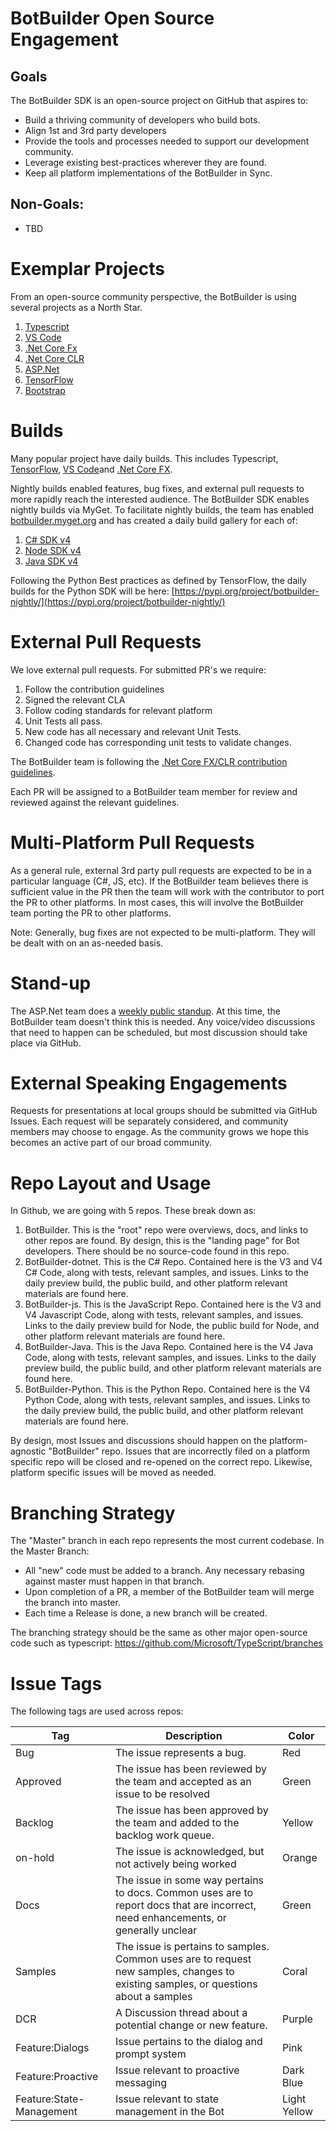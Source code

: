 # BotBuilder Open Source Engagement

## Goals
The BotBuilder SDK is an open-source project on GitHub that aspires to:

* Build a thriving community of developers who build bots. 
* Align 1st and 3rd party developers
* Provide the tools and processes needed to support our development community. 
* Leverage existing best-practices wherever they are found. 
* Keep all platform implementations of the BotBuilder in Sync.

## Non-Goals:
* TBD

# Exemplar Projects
From an open-source community perspective, the BotBuilder is using several projects as a North Star. 
1. [Typescript](https://github.com/Microsoft/TypeScript)
2. [VS Code](https://github.com/Microsoft/vscode)
3. [.Net Core Fx](https://github.com/dotnet/corefx)
4. [.Net Core CLR](https://github.com/dotnet/coreclr)
5. [ASP.Net](https://github.com/aspnet/Home)
6. [TensorFlow](https://github.com/tensorflow/tensorflow)
7. [Bootstrap](https://github.com/twbs/bootstrap)

# Builds
Many popular project have daily builds. This includes Typescript, [TensorFlow](https://pypi.org/project/tf-nightly/), [VS Code](https://code.visualstudio.com/insiders/)and [.Net Core FX](https://dotnet.myget.org/gallery/dotnet-core). 

Nightly builds enabled features, bug fixes, and external pull requests to more rapidly reach the interested audience. The BotBuilder SDK enables nightly builds via MyGet. To facilitate nightly builds, the team has enabled [botbuilder.myget.org](https://botbuilder.myget.org) and has created a daily build gallery for each of:
1. [C# SDK v4](https://botbuilder.myget.org/gallery/botbuilder-v4-dotnet-daily)
2. [Node SDK v4](https://botbuilder.myget.org/gallery/botbuilder-v4-js-daily)
3. [Java SDK v4](https://botbuilder.myget.org/gallery/botbuilder-v4-java-daily)

Following the Python Best practices as defined by TensorFlow, the daily builds for the Python SDK will be here:
[https://pypi.org/project/botbuilder-nightly/](https://pypi.org/project/botbuilder-nightly/)

# External Pull Requests

We love external pull requests. For submitted PR's we require:
1. Follow the contribution guidelines
2. Signed the relevant CLA
3. Follow coding standards for relevant platform
4. Unit Tests all pass. 
5. New code has all necessary and relevant Unit Tests.
6. Changed code has corresponding unit tests to validate changes. 

The BotBuilder team is following the [.Net Core FX/CLR contribution guidelines](https://github.com/dotnet/coreclr/blob/master/Documentation/project-docs/contributing.md). 

Each PR will be assigned to a BotBuilder team member for review and reviewed against the relevant guidelines. 

# Multi-Platform Pull Requests
As a general rule, external 3rd party pull requests are expected to be in a particular language (C#, JS, etc). If the BotBuilder team believes there is sufficient value in the PR then the team will work with the contributor to port the PR to other platforms. In most cases, this will involve the BotBuilder team porting the PR to other platforms. 

Note: Generally, bug fixes are not expected to be multi-platform. They will be dealt with on an as-needed basis. 

# Stand-up
The ASP.Net team does a [weekly public standup](https://live.asp.net/). At this time, the BotBuilder team doesn't think this is needed. Any voice/video discussions that need to happen can be scheduled, but most discussion should take place via GitHub. 

# External Speaking Engagements
Requests for presentations at local groups should be submitted via GitHub Issues. Each request will be separately considered, and community members may choose to engage. As the community grows we hope this becomes an active part of our broad community.

# Repo Layout and Usage

In Github, we are going with 5 repos. These break down as:
1. BotBuilder. This is the "root" repo were overviews, docs, and links to other repos are found. By design, this is the "landing page" for Bot developers. There should be no source-code found in this repo. 
2. BotBuilder-dotnet. This is the C# Repo. Contained here is the V3 and V4 C# Code, along with tests, relevant samples, and issues. Links to the daily preview build, the public build, and other platform relevant materials are found here.
3. BotBuilder-js.  This is the JavaScript Repo. Contained here is the V3 and V4 Javascript Code, along with tests, relevant samples, and issues. Links to the daily preview build for Node, the public build for Node, and other platform relevant materials are found here. 
4. BotBuilder-Java. This is the Java Repo. Contained here is the V4 Java Code, along with tests, relevant samples, and issues. Links to the daily preview build, the public build, and other platform relevant materials are found here.
5. BotBuilder-Python. This is the Python Repo. Contained here is the V4 Python Code, along with tests, relevant samples, and issues. Links to the daily preview build, the public build, and other platform relevant materials are found here.

By design, most Issues and discussions should happen on the platform-agnostic "BotBuilder" repo. Issues that are incorrectly filed on a platform specific repo will be closed and re-opened on the correct repo. Likewise, platform specific issues will be moved as needed. 

# Branching Strategy
The "Master" branch in each repo represents the most current codebase. In the Master Branch:
* All "new" code must be added to a branch. Any necessary rebasing against master must happen in that branch. 
* Upon completion of a PR, a member of the BotBuilder team will merge the branch into master. 
* Each time a Release is done, a new branch will be created. 

The branching strategy should be the same as other major open-source code such as typescript:
https://github.com/Microsoft/TypeScript/branches


# Issue Tags
The following tags are used across repos:

Tag | Description | Color
--- | ----------- | -----
Bug | The issue represents a bug. | Red
Approved | The issue has been reviewed by the team and accepted as an issue to be resolved | Green
Backlog | The issue has been approved by the team and added to the backlog work queue. | Yellow
on-hold | The issue is acknowledged, but not actively being worked | Orange
Docs | The issue in some way pertains to docs. Common uses are to report docs that are  incorrect, need enhancements, or generally unclear | Green
Samples | The issue is pertains to samples. Common uses are to request new samples, changes to existing samples, or questions about a samples | Coral
DCR | A Discussion thread about a potential change or new feature. | Purple
Feature:Dialogs | Issue pertains to the dialog and prompt system | Pink
Feature:Proactive | Issue relevant to proactive messaging | Dark Blue
Feature:State-Management | Issue relevant to state management in the Bot | Light Yellow






